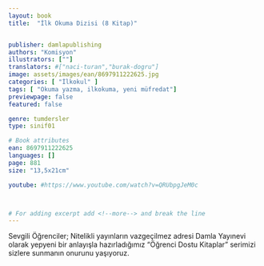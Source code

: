 ```yaml
---
layout: book
title:  "İlk Okuma Dizisi (8 Kitap)"


publisher: damlapublishing
authors: "Komisyon"
illustrators: [""]
translators: #["naci-turan","burak-dogru"]
image: assets/images/ean/8697911222625.jpg
categories: [ "İlkokul" ]
tags: [ "Okuma yazma, ilkokuma, yeni müfredat"]
previewpage: false
featured: false

genre: tumdersler
type: sinif01

# Book attributes
ean: 8697911222625
languages: []
page: 881
size: "13,5x21cm"

youtube: #https://www.youtube.com/watch?v=QRUbpgJeM0c



# For adding excerpt add <!--more--> and break the line
---
```

Sevgili Öğrenciler; Nitelikli yayınların vazgeçilmez adresi Damla Yayınevi olarak yepyeni bir anlayışla hazırladığımız “Öğrenci Dostu Kitaplar” serimizi sizlere sunmanın onurunu yaşıyoruz.

